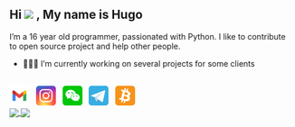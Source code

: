 
##  Hi <img src="https://raw.githubusercontent.com/MartinHeinz/MartinHeinz/master/wave.gif" width="30px"> ,  My name is Hugo

I’m a 16 year old programmer, passionated with Python. I like to contribute to open source project and help other people.
- 🧑🏽‍💻 I’m currently working on several projects for some clients

<br>
    <a href="mailto:hugolebelzic@gmail.com"><img height="35" src="https://raw.githubusercontent.com/edent/SuperTinyIcons/master/images/svg/gmail.svg"></a>&nbsp;&nbsp;
    <a href="https://instagram.com/hugolb0"><img height="35" src="https://raw.githubusercontent.com/edent/SuperTinyIcons/master/images/svg/instagram.svg"></a>&nbsp;&nbsp;
    <a href="https://raw.githubusercontent.com/HugoLB0/hugolb0/master/wechat.png"><img height="35" src="https://raw.githubusercontent.com/edent/SuperTinyIcons/master/images/svg/wechat.svg"></a>&nbsp;&nbsp;
    <a href="https://t.me/hugolb0"><img height="35" src="https://raw.githubusercontent.com/edent/SuperTinyIcons/master/images/svg/telegram.svg"></a>&nbsp;&nbsp;
    <a href="https://raw.githubusercontent.com/HugoLB0/hugolb0/master/btc_adress.png"><img height="35" src="https://raw.githubusercontent.com/edent/SuperTinyIcons/master/images/svg/bitcoin.svg"></a>&nbsp;&nbsp;
<br>



<a href="https://github.com/hugolb0/hugolb0">
  <img align="center" src="https://github-readme-stats.vercel.app/api?username=hugolb0&show_icons=true&include_all_commits=true&count_private=true&" />
</a>
<a href="https://github.com/hugolb0/hugolb0">
  <img align="center" src="https://github-readme-stats.vercel.app/api/top-langs/?username=hugolb0" />
</a>
